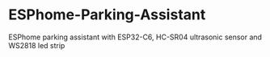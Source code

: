 # ESPhome-Parking-Assistant
ESPhome parking assistant with ESP32-C6, HC-SR04 ultrasonic sensor and WS2818 led strip
